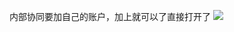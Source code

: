 

内部协同要加自己的账户，加上就可以了直接打开了
![](https://raw.githubusercontent.com/Lercel/PicGo/main/img/20240110104020.png)
